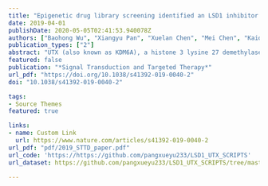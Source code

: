```yaml
---
title: "Epigenetic drug library screening identified an LSD1 inhibitor to target UTX-deficient cells for differentiation therapy"
date: 2019-04-01
publishDate: 2020-05-05T02:41:53.940078Z
authors: ["Baohong Wu", "Xiangyu Pan", "Xuelan Chen", "Mei Chen", "Kaidou Shi", "Jing Xu", "Jianan Zheng", "Ting Niu", "Chong Chen", "Xiao Shuai", "Yu Liu"]
publication_types: ["2"]
abstract: "UTX (also known as KDM6A), a histone 3 lysine 27 demethylase, is among the most frequently mutated epigenetic regulators in myelodysplastic syndrome (MDS) and acute myeloid leukemia (AML). Recent studies have suggested that UTX mutations promote MDS and AML by blocking the differentiation of hematopoietic stem and progenitor cells (HSPCs). Here, we performed an epigenetic drug library screening for small molecules able to release the differentiation block on HSPCs induced by UTX deficiency. We found that SP2509, a selective inhibitor of LSD1, specifically promoted the differentiation of Utx-null HSPCs while sparing wild-type HSPCs. Transcriptome profiling showed that Utx loss reduced the expression of differentiation-related and tumor suppressor genes, correlating with their potential roles in HSPC self-renewal and leukemogenesis. In contrast, SP2509 treatment reversed these changes in gene expression in Utx-null HSPCs. Accordingly, Utx loss decreased H3K4 methylation level probably through the COMPASS-like complex, while LSD1 inhibition by SP2509 partially reversed the reduction of H3K4 methylation in Utx-deficient HSPCs. Further, SP2509 promoted the differentiation of Utx-null AML cells in vitro and in vivo and, therefore, extended the survival of these leukemic mice. Thus, our study identified a novel strategy to specifically target both premalignant and malignant cells with Utx deficiency for differentiation therapy and provided insights into the molecular mechanisms underlying the role of Utx in regulating HSPCs and related diseases."
featured: false
publication: "*Signal Transduction and Targeted Therapy*"
url_pdf: "https://doi.org/10.1038/s41392-019-0040-2"
doi: "10.1038/s41392-019-0040-2"

tags:
- Source Themes
featured: true

links:
- name: Custom Link
  url: https://www.nature.com/articles/s41392-019-0040-2
url_pdf: "pdf/2019_STTD_paper.pdf"
url_code: 'https://https://github.com/pangxueyu233/LSD1_UTX_SCRIPTS'
url_dataset: https://github.com/pangxueyu233/LSD1_UTX_SCRIPTS/tree/master/2_pdf

---
```



